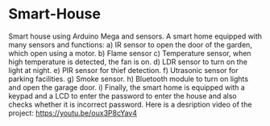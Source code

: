 # Smart-House
Smart house using Arduino Mega and sensors.
A smart home equipped with many sensors and functions:
a) IR sensor to open the door of the garden, which open using a motor.
b) Flame sensor
c) Temperature sensor, when high temperature is detected, the fan is on.
d) LDR sensor to turn on the light at night.
e) PIR sensor for thief detection.
f) Utrasonic sensor for parking facilities.
g) Smoke sensor.
h) Bluetooth module to turn on lights and open the garage door.
i) Finally, the smart home is equipped with a keypad and a LCD to enter the password to enter the house and also checks whether it is incorrect password.
Here is a desription video of the project: https://youtu.be/oux3P8cYav4
